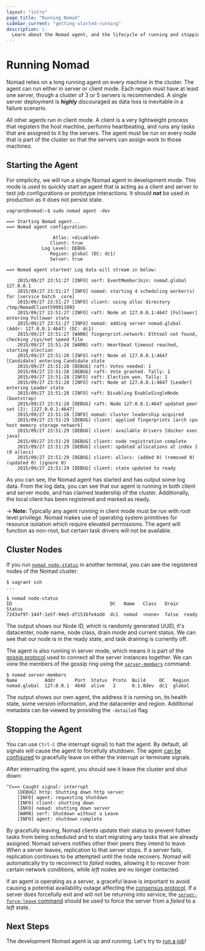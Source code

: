 ```yaml
---
layout: "intro"
page_title: "Running Nomad"
sidebar_current: "getting-started-running"
description: |-
  Learn about the Nomad agent, and the lifecycle of running and stopping.
---
```


# Running Nomad

Nomad relies on a long running agent on every machine in the cluster.
The agent can run either in server or client mode. Each region must
have at least one server, though a cluster of 3 or 5 servers is recommended.
A single server deployment is _**highly**_ discouraged as data loss is inevitable
in a failure scenario.

All other agents run in client mode. A client is a very lightweight
process that registers the host machine, performs heartbeating, and runs any tasks
that are assigned to it by the servers. The agent must be run on every node that
is part of the cluster so that the servers can assign work to those machines.

## Starting the Agent

For simplicity, we will run a single Nomad agent in development mode. This mode
is used to quickly start an agent that is acting as a client and server to test
job configurations or prototype interactions. It should _**not**_ be used in
production as it does not persist state.

```
vagrant@nomad:~$ sudo nomad agent -dev

==> Starting Nomad agent...
==> Nomad agent configuration:

                 Atlas: <disabled>
                Client: true
             Log Level: DEBUG
                Region: global (DC: dc1)
                Server: true

==> Nomad agent started! Log data will stream in below:

    2015/09/27 23:51:27 [INFO] serf: EventMemberJoin: nomad.global 127.0.0.1
    2015/09/27 23:51:27 [INFO] nomad: starting 4 scheduling worker(s) for [service batch _core]
    2015/09/27 23:51:27 [INFO] client: using alloc directory /tmp/NomadClient599911093
    2015/09/27 23:51:27 [INFO] raft: Node at 127.0.0.1:4647 [Follower] entering Follower state
    2015/09/27 23:51:27 [INFO] nomad: adding server nomad.global (Addr: 127.0.0.1:4647) (DC: dc1)
    2015/09/27 23:51:27 [WARN] fingerprint.network: Ethtool not found, checking /sys/net speed file
    2015/09/27 23:51:28 [WARN] raft: Heartbeat timeout reached, starting election
    2015/09/27 23:51:28 [INFO] raft: Node at 127.0.0.1:4647 [Candidate] entering Candidate state
    2015/09/27 23:51:28 [DEBUG] raft: Votes needed: 1
    2015/09/27 23:51:28 [DEBUG] raft: Vote granted. Tally: 1
    2015/09/27 23:51:28 [INFO] raft: Election won. Tally: 1
    2015/09/27 23:51:28 [INFO] raft: Node at 127.0.0.1:4647 [Leader] entering Leader state
    2015/09/27 23:51:28 [INFO] raft: Disabling EnableSingleNode (bootstrap)
    2015/09/27 23:51:28 [DEBUG] raft: Node 127.0.0.1:4647 updated peer set (2): [127.0.0.1:4647]
    2015/09/27 23:51:28 [INFO] nomad: cluster leadership acquired
    2015/09/27 23:51:29 [DEBUG] client: applied fingerprints [arch cpu host memory storage network]
    2015/09/27 23:51:29 [DEBUG] client: available drivers [docker exec java]
    2015/09/27 23:51:29 [DEBUG] client: node registration complete
    2015/09/27 23:51:29 [DEBUG] client: updated allocations at index 1 (0 allocs)
    2015/09/27 23:51:29 [DEBUG] client: allocs: (added 0) (removed 0) (updated 0) (ignore 0)
    2015/09/27 23:51:29 [DEBUG] client: state updated to ready
```

As you can see, the Nomad agent has started and has output some log
data. From the log data, you can see that our agent is running in both
client and server mode, and has claimed leadership of the cluster.
Additionally, the local client has been registered and marked as ready.

-> **Note:** Typically any agent running in client mode must be run with root level
privilege. Nomad makes use of operating system primitives for resource isolation
which require elevated permissions. The agent will function as non-root, but
certain task drivers will not be available.

## Cluster Nodes

If you run [`nomad node-status`](/docs/commands/node-status.html) in another terminal, you
can see the registered nodes of the Nomad cluster:

```text
$ vagrant ssh
...

$ nomad node-status
ID                                    DC   Name   Class   Drain  Status
72d3af97-144f-1e5f-94e5-df1516fe4add  dc1  nomad  <none>  false  ready
```

The output shows our Node ID, which is randomly generated UUID,
it's datacenter, node name, node class, drain mode and current status.
We can see that our node is in the ready state, and task draining is
currently off.

The agent is also running in server mode, which means it is part of
the [gossip protocol](/docs/internals/gossip.html) used to connect all
the server instances together. We can view the members of the gossip
ring using the [`server-members`](/docs/commands/server-members.html) command:

```text
$ nomad server-members
Name          Addr       Port  Status  Proto  Build     DC   Region
nomad.global  127.0.0.1  4648  alive   2      0.1.0dev  dc1  global
```

The output shows our own agent, the address it is running on, its
health state, some version information, and the datacenter and region.
Additional metadata can be viewed by providing the `-detailed` flag.

## <a name="stopping"></a>Stopping the Agent

You can use `Ctrl-C` (the interrupt signal) to halt the agent.
By default, all signals will cause the agent to forcefully shutdown.
The agent [can be configured](/docs/agent/config.html) to gracefully
leave on either the interrupt or terminate signals.

After interrupting the agent, you should see it leave the cluster
and shut down:

```
^C==> Caught signal: interrupt
    [DEBUG] http: Shutting down http server
    [INFO] agent: requesting shutdown
    [INFO] client: shutting down
    [INFO] nomad: shutting down server
    [WARN] serf: Shutdown without a Leave
    [INFO] agent: shutdown complete
```

By gracefully leaving, Nomad clients update their status to prevent
futher tasks from being scheduled and to start migrating any tasks that are
already assigned. Nomad servers notifies other their peers they intend to leave.
When a server leaves, replication to that server stops. If a server fails,
replication continues to be attempted until the node recovers. Nomad will
automatically try to reconnect to _failed_ nodes, allowing it to recover from
certain network conditions, while _left_ nodes are no longer contacted.

If an agent is operating as a server, a graceful leave is important to avoid
causing a potential availability outage affecting the
[consensus protocol](/docs/internals/consensus.html). If a server does
forcefully exit and will not be returning into service, the
[`server-force-leave` command](/docs/commands/server-force-leave.html) should
be used to force the server from a _failed_ to a _left_ state.

## Next Steps

The development Nomad agent is up and running. Let's try to [run a job](jobs.html)!

